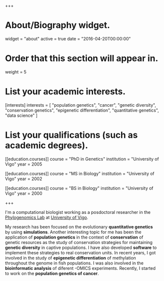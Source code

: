 +++
# About/Biography widget.
widget = "about"
active = true
date = "2016-04-20T00:00:00"

# Order that this section will appear in.
weight = 5

# List your academic interests.
[interests]
  interests = [
    "population genetics",
    "cancer",
    "genetic diversity",
    "conservation genetics",
    "epigenetic differentiation",
    "quantitative genetics",
    "data science"
  ]

# List your qualifications (such as academic degrees).
[[education.courses]]
  course = "PhD in Genetics"
  institution = "University of Vigo"
  year = 2005

[[education.courses]]
  course = "MS in Biology"
  institution = "University of Vigo"
  year = 2002

[[education.courses]]
  course = "BS in Biology"
  institution = "University of Vigo"
  year = 2000
 
+++

I'm a computational biologist working as a posdoctoral researcher in the [Phylogenomics Lab](http://darwin.uvigo.es) at [University of Vigo](http://uvigo.es).

My research has been focused on the evolutionary **quantitative genetics** by using **simulations**. Another interesting topic for me has been the application of **population genetics** in the context of **conservation** of genetic resources as the study of conservation strategies for maintaining **genetic diversity** in captive populations. I have also developed **software** to implement these strategies to real conservation units.  In recent years, I got involved in  the study of **epigenetic differentiation** of methylation throughout the genome in fish populations. I was also involved in the **bioinformatic analysis** of diferent -OMICS experiments. Recently, I started to work on the **population genetics of cancer**.


